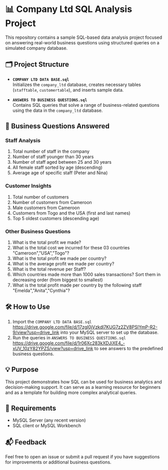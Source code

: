 # 📊 Company Ltd SQL Analysis Project

This repository contains a sample SQL-based data analysis project focused on answering real-world business questions using structured queries on a simulated company database.

## 🗂 Project Structure

- **`COMPANY LTD DATA BASE.sql`**  
  Initializes the `company_ltd` database, creates necessary tables (`stafftable`, `customertable`), and inserts sample data.

- **`ANSWERS TO BUSINESS QUESTIONS.sql`**  
  Contains SQL queries that solve a range of business-related questions using the data in the `company_ltd` database.

## 💼 Business Questions Answered

### Staff Analysis
1. Total number of staff in the company
2. Number of staff younger than 30 years
3. Number of staff aged between 25 and 30 years
4. All female staff sorted by age (descending)
5. Average age of specific staff (Peter and Nina)

### Customer Insights
1. Total number of customers
2. Number of customers from Cameroon
3. Male customers from Cameroon
4. Customers from Togo and the USA (first and last names)
5. Top 5 oldest customers (descending age)

### Other Business Questions
1. What is the total profit we made?
2. What is the total cost we incurred for these 03 countries "Cameroon","USA","Togo"?
3. What is the total profit we made per country?
4. What is the average profit we made per country?
5. What is the total revenue per Staff?
6. Which countries made more than 1000 sales transactions? Sort them in decreasing order (from biggest to smallest)
7. What is the total profit made per country by the following staff "Emelda","Anita","Cynthia"?

## 🛠 How to Use

1. Import the `COMPANY LTD DATA BASE.sql` https://drive.google.com/file/d/17zgI0jVzkdl7KUG7z2ZV8PSIYmP-R2-9/view?usp=drive_link into your MySQL server to set up the database.
2. Run the queries in `ANSWERS TO BUSINESS QUESTIONS.sql` https://drive.google.com/file/d/1r06Xc283kXDJiXE4_-xUV_10zY82YPZS/view?usp=drive_link to see answers to the predefined business questions.

## 💡 Purpose

This project demonstrates how SQL can be used for business analytics and decision-making support. It can serve as a learning resource for beginners and as a template for building more complex analytical queries.

## 📎 Requirements

- MySQL Server (any recent version)
- SQL client or MySQL Workbench

## 📬 Feedback

Feel free to open an issue or submit a pull request if you have suggestions for improvements or additional business questions.


